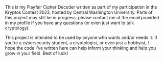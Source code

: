 This is my Playfair Cipher Decoder written as part of my participation in the Kryptos Contest 2023, hosted by Central Washington University. Parts of this project may still be in progress; please contact me at the email provided in my profile if you have any questions (or even just want to talk cryptology). 

This project is intended to be used by anyone who wants and/or needs it. If you're a cybersecurity student, a cryptologist, or even just a hobbyist, I hope the code I've written here can help inform your thinking and help you grow in your field. Best of luck!